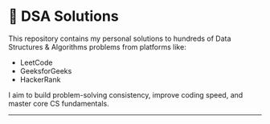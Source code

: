 # 🧠 DSA Solutions

This repository contains my personal solutions to hundreds of Data Structures & Algorithms problems from platforms like:

- LeetCode
- GeeksforGeeks
- HackerRank

I aim to build problem-solving consistency, improve coding speed, and master core CS fundamentals.

---
